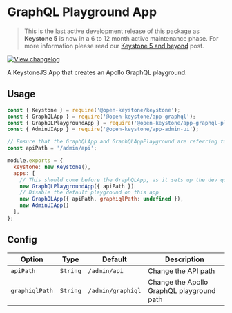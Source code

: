 <!--[meta]
section: api
subSection: apps
title: GraphQL Playground App
draft: true
[meta]-->

# GraphQL Playground App

> This is the last active development release of this package as **Keystone 5** is now in a 6 to 12 month active maintenance phase. For more information please read our [Keystone 5 and beyond](https://github.com/keystonejs/keystone-5/issues/21) post.

[![View changelog](https://img.shields.io/badge/changelogs.xyz-Explore%20Changelog-brightgreen)](https://changelogs.xyz/@open-keystone/app-graphql-playground)

A KeystoneJS App that creates an Apollo GraphQL playground.

## Usage

```javascript
const { Keystone } = require('@open-keystone/keystone');
const { GraphQLApp } = require('@open-keystone/app-graphql');
const { GraphQLPlaygroundApp } = require('@open-keystone/app-graphql-playground');
const { AdminUIApp } = require('@open-keystone/app-admin-ui');

// Ensure that the GraphQLApp and GraphQLAppPlayground are referring to the same endpoint
const apiPath = '/admin/api';

module.exports = {
  keystone: new Keystone(),
  apps: [
    // This should come before the GraphQLApp, as it sets up the dev query middleware
    new GraphQLPlaygroundApp({ apiPath })
    // Disable the default playground on this app
    new GraphQLApp({ apiPath, graphiqlPath: undefined }),
    new AdminUIApp()
  ],
};
```

## Config

| Option         | Type     | Default           | Description                               |
| -------------- | -------- | ----------------- | ----------------------------------------- |
| `apiPath`      | `String` | `/admin/api`      | Change the API path                       |
| `graphiqlPath` | `String` | `/admin/graphiql` | Change the Apollo GraphQL playground path |
